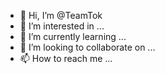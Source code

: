 - 👋 Hi, I’m @TeamTok
- 👀 I’m interested in ...
- 🌱 I’m currently learning ...
- 💞️ I’m looking to collaborate on ...
- 📫 How to reach me ...

<!---
TeamTok/TeamTok is a ✨ special ✨ repository because its `README.md` (this file) appears on your GitHub profile.
You can click the Preview link to take a look at your changes.
--->
